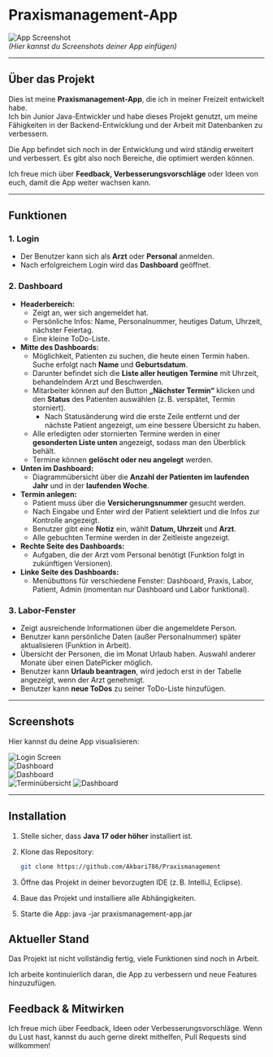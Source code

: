 # Praxismanagement-App

![App Screenshot](./screenshots/screenshot1.png)  
*(Hier kannst du Screenshots deiner App einfügen)*

---

## Über das Projekt

Dies ist meine **Praxismanagement-App**, die ich in meiner Freizeit entwickelt habe.  
Ich bin Junior Java-Entwickler und habe dieses Projekt genutzt, um meine Fähigkeiten in der Backend-Entwicklung und der Arbeit mit Datenbanken zu verbessern.

Die App befindet sich noch in der Entwicklung und wird ständig erweitert und verbessert. Es gibt also noch Bereiche, die optimiert werden können.

Ich freue mich über **Feedback, Verbesserungsvorschläge** oder Ideen von euch, damit die App weiter wachsen kann.

---

## Funktionen

### 1. Login
- Der Benutzer kann sich als **Arzt** oder **Personal** anmelden.
- Nach erfolgreichem Login wird das **Dashboard** geöffnet.

### 2. Dashboard
- **Headerbereich:**
   - Zeigt an, wer sich angemeldet hat.
   - Persönliche Infos: Name, Personalnummer, heutiges Datum, Uhrzeit, nächster Feiertag.
   - Eine kleine ToDo-Liste.
- **Mitte des Dashboards:**
   - Möglichkeit, Patienten zu suchen, die heute einen Termin haben. Suche erfolgt nach **Name** und **Geburtsdatum**.
   - Darunter befindet sich die **Liste aller heutigen Termine** mit Uhrzeit, behandelndem Arzt und Beschwerden.
   - Mitarbeiter können auf den Button **„Nächster Termin“** klicken und den **Status** des Patienten auswählen (z. B. verspätet, Termin storniert).
      - Nach Statusänderung wird die erste Zeile entfernt und der nächste Patient angezeigt, um eine bessere Übersicht zu haben.
   - Alle erledigten oder stornierten Termine werden in einer **gesonderten Liste unten** angezeigt, sodass man den Überblick behält.
   - Termine können **gelöscht oder neu angelegt** werden.
- **Unten im Dashboard:**
   - Diagrammübersicht über die **Anzahl der Patienten im laufenden Jahr** und in der **laufenden Woche**.
- **Termin anlegen:**
   - Patient muss über die **Versicherungsnummer** gesucht werden.
   - Nach Eingabe und Enter wird der Patient selektiert und die Infos zur Kontrolle angezeigt.
   - Benutzer gibt eine **Notiz** ein, wählt **Datum, Uhrzeit** und **Arzt**.
   - Alle gebuchten Termine werden in der Zeitleiste angezeigt.
- **Rechte Seite des Dashboards:**
   - Aufgaben, die der Arzt vom Personal benötigt (Funktion folgt in zukünftigen Versionen).
- **Linke Seite des Dashboards:**
   - Menübuttons für verschiedene Fenster: Dashboard, Praxis, Labor, Patient, Admin (momentan nur Dashboard und Labor funktional).

### 3. Labor-Fenster
- Zeigt ausreichende Informationen über die angemeldete Person.
- Benutzer kann persönliche Daten (außer Personalnummer) später aktualisieren (Funktion in Arbeit).
- Übersicht der Personen, die im Monat Urlaub haben. Auswahl anderer Monate über einen DatePicker möglich.
- Benutzer kann **Urlaub beantragen**, wird jedoch erst in der Tabelle angezeigt, wenn der Arzt genehmigt.
- Benutzer kann **neue ToDos** zu seiner ToDo-Liste hinzufügen.

---

## Screenshots

Hier kannst du deine App visualisieren:

![Login Screen](./screenshots/Login.png)  
![Dashboard](./screenshots/Dashboard01.png)  
![Dashboard](./screenshots/Dashboard02.png)  
![Terminübersicht](./screenshots/appointments.png)
![Dashboard](./screenshots/Praxis.png)

---

## Installation

1. Stelle sicher, dass **Java 17 oder höher** installiert ist.
2. Klone das Repository:
   ```bash
   git clone https://github.com/Akbari786/Praxismanagement

3. Öffne das Projekt in deiner bevorzugten IDE (z. B. IntelliJ, Eclipse).

4. Baue das Projekt und installiere alle Abhängigkeiten.

5. Starte die App:
   java -jar praxismanagement-app.jar

## Aktueller Stand

Das Projekt ist nicht vollständig fertig, viele Funktionen sind noch in Arbeit.

Ich arbeite kontinuierlich daran, die App zu verbessern und neue Features hinzuzufügen.

## Feedback & Mitwirken

Ich freue mich über Feedback, Ideen oder Verbesserungsvorschläge.
Wenn du Lust hast, kannst du auch gerne direkt mithelfen, Pull Requests sind willkommen!
